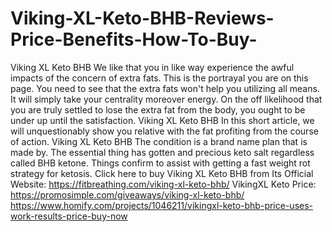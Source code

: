 # Viking-XL-Keto-BHB-Reviews-Price-Benefits-How-To-Buy-
Viking XL Keto BHB We like that you in like way experience the awful impacts of the concern of extra fats. This is the portrayal you are on this page. You need to see that the extra fats won't help you utilizing all means. It will simply take your centrality moreover energy. On the off likelihood that you are truly settled to lose the extra fat from the body, you ought to be under up until the satisfaction. Viking XL Keto BHB In this short article, we will unquestionably show you relative with the fat profiting from the course of action. Viking XL Keto BHB The condition is a brand name plan that is made by. The essential thing has gotten and precious keto salt regardless called BHB ketone. Things confirm to assist with getting a fast weight rot strategy for ketosis. Click here to buy Viking XL Keto BHB from Its Official Website: https://fitbreathing.com/viking-xl-keto-bhb/  VikingXL Keto Price: https://promosimple.com/giveaways/viking-xl-keto-bhb/  https://www.homify.com/projects/1046211/vikingxl-keto-bhb-price-uses-work-results-price-buy-now
